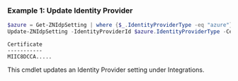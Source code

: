 ### Example 1: Update Identity Provider
```powershell
$azure = Get-ZNIdpSetting | where {$_.IdentityProviderType -eq "azure"}
Update-ZNIdpSetting -IdentityProviderId $azure.IdentityProviderType -Certificate $azure.Certificate -IdentityProvider $azure.IdentityProviderType -SloUrl $azure.SloUrl -SsoUrl $azure.SsoUrl -IsDefault
```

```output
Certificate
-----------                                                                                                                                                                                                                                                                       
MIIC8DCCA.....
```

This cmdlet updates an Identity Provider setting under Integrations.

